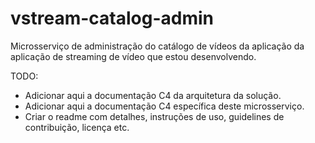 # vstream-catalog-admin

Microsserviço de administração do catálogo de vídeos da aplicação da aplicação de streaming de vídeo que estou desenvolvendo.

TODO:
- Adicionar aqui a documentação C4 da arquitetura da solução.
- Adicionar aqui a documentação C4 específica deste microsserviço.
- Criar o readme com detalhes, instruções de uso, guidelines de contribuição, licença etc.
